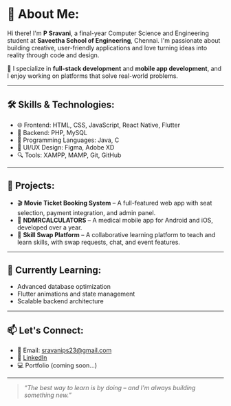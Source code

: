 # 💫 About Me:
Hi there! I'm **P Sravani**, a final-year Computer Science and Engineering student at **Saveetha School of Engineering**, Chennai. I'm passionate about building creative, user-friendly applications and love turning ideas into reality through code and design.

🔧 I specialize in **full-stack development** and **mobile app development**, and I enjoy working on platforms that solve real-world problems.

---

## 🛠️ Skills & Technologies:
- 🌐 Frontend: HTML, CSS, JavaScript, React Native, Flutter
- 🧠 Backend: PHP, MySQL
- 🧱 Programming Languages: Java, C
- 🎨 UI/UX Design: Figma, Adobe XD
- 🔍 Tools: XAMPP, MAMP, Git, GitHub

---

## 🚀 Projects:
- 🎬 **Movie Ticket Booking System** – A full-featured web app with seat selection, payment integration, and admin panel.
- 📱 **NDMRCALCULATORS** – A medical mobile app for Android and iOS, developed over a year.
- 🔁 **Skill Swap Platform** – A collaborative learning platform to teach and learn skills, with swap requests, chat, and event features.

---

## 🌱 Currently Learning:
- Advanced database optimization  
- Flutter animations and state management  
- Scalable backend architecture

---

## 📫 Let's Connect:
- 💌 Email: sravanips23@gmail.com  
- 🔗 [LinkedIn](https://www.linkedin.com/in/psravani)  
- 💻 Portfolio (coming soon...)

---

> *“The best way to learn is by doing – and I'm always building something new.”*

